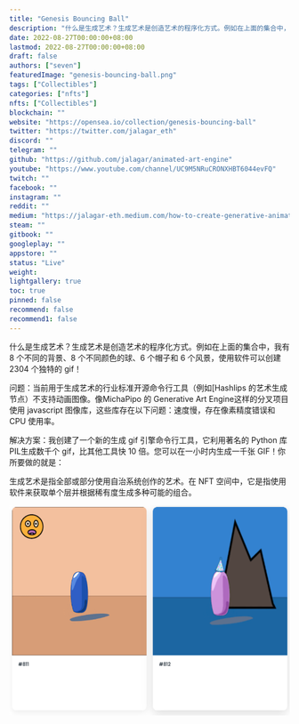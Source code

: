 ```yaml
---
title: "Genesis Bouncing Ball"
description: "什么是生成艺术？生成艺术是创造艺术的程序化方式。例如在上面的集合中，我有 8 个不同的背景、8 个不同颜色的球、6 个帽子和 6 个风景，使用软件可以创建 2304 个独特的 gif！"
date: 2022-08-27T00:00:00+08:00
lastmod: 2022-08-27T00:00:00+08:00
draft: false
authors: ["seven"]
featuredImage: "genesis-bouncing-ball.png"
tags: ["Collectibles"]
categories: ["nfts"]
nfts: ["Collectibles"]
blockchain: ""
website: "https://opensea.io/collection/genesis-bouncing-ball"
twitter: "https://twitter.com/jalagar_eth"
discord: ""
telegram: ""
github: "https://github.com/jalagar/animated-art-engine"
youtube: "https://www.youtube.com/channel/UC9M5NRuCRONXHBT6044evFQ"
twitch: ""
facebook: ""
instagram: ""
reddit: ""
medium: "https://jalagar-eth.medium.com/how-to-create-generative-animated-nft-art-in-under-an-hour-e7dab1785c56"
steam: ""
gitbook: ""
googleplay: ""
appstore: ""
status: "Live"
weight: 
lightgallery: true
toc: true
pinned: false
recommend: false
recommend1: false
---
```

什么是生成艺术？生成艺术是创造艺术的程序化方式。例如在上面的集合中，我有 8 个不同的背景、8 个不同颜色的球、6 个帽子和 6 个风景，使用软件可以创建 2304 个独特的 gif！

问题：当前用于生成艺术的行业标准开源命令行工具（例如[Hashlips 的艺术生成节点）不支持动画图像。像MichaPipo 的 Generative Art Engine这样的分叉项目使用 javascript 图像库，这些库存在以下问题：速度慢，存在像素精度错误和 CPU 使用率。

解决方案：我创建了一个新的生成 gif 引擎命令行工具，它利用著名的 Python 库PIL生成数千个 gif，比其他工具快 10 倍。您可以在一小时内生成一千张 GIF！你所要做的就是：

生成艺术是指全部或部分使用自治系统创作的艺术。在 NFT 空间中，它是指使用软件来获取单个层并根据稀有度生成多种可能的组合。

![nft](1661586771838.png)